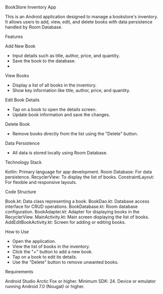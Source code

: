 BookStore Inventory App

This is an Android application designed to manage a bookstore's inventory. It allows users to add, view, edit, and delete books with data persistence handled by Room Database.

Features

Add New Book
- Input details such as title, author, price, and quantity.
- Save the book to the database.
- 
View Books
- Display a list of all books in the inventory.
- Show key information like title, author, price, and quantity.

Edit Book Details
- Tap on a book to open the details screen.
- Update book information and save the changes.

Delete Book
- Remove books directly from the list using the "Delete" button.

Data Persistence
- All data is stored locally using Room Database.


Technology Stack

Kotlin: Primary language for app development.
Room Database: For data persistence.
RecyclerView: To display the list of books.
ConstraintLayout: For flexible and responsive layouts.


Code Structure

Book.kt: Data class representing a book.
BookDao.kt: Database access interface for CRUD operations.
BookDatabase.kt: Room database configuration.
BookAdapter.kt: Adapter for displaying books in the RecyclerView.
MainActivity.kt: Main screen displaying the list of books.
AddEditBookActivity.kt: Screen for adding or editing books.


How to Use

- Open the application.
- View the list of books in the inventory.
- Click the "+" button to add a new book.
- Tap on a book to edit its details.
- Use the "Delete" button to remove unwanted books.

Requirements

Android Studio Arctic Fox or higher.
Minimum SDK: 24.
Device or emulator running Android 7.0 (Nougat) or higher.